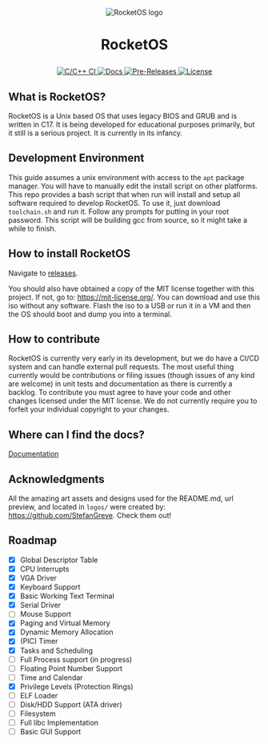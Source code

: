 <p align="center">
<img src="https://github.com/OperatingSystemRocket/RocketOS/blob/master/logo/Rocket.svg" alt="RocketOS logo"></img>
</p>

# <p align="center"> RocketOS </p>

<p align="center">
<a href="https://github.com/OperatingSystemRocket/RocketOS/actions/workflows/ci-cd.yml">
  <img src="https://github.com/OperatingSystemRocket/RocketOS/actions/workflows/ci-cd.yml/badge.svg" alt="C/C++ CI"></img>
</a>
<a href="https://rocketos.readthedocs.io/en/latest/?badge=latest">
  <img src="https://readthedocs.org/projects/rocketos/badge/?version=latest" alt="Docs"></img>
</a>
<a href="https://github.com/OperatingSystemRocket/RocketOS/releases">
  <img src="https://img.shields.io/github/release-date-pre/OperatingSystemRocket/RocketOS" alt="Pre-Releases"></img>
</a>
<a href="https://mit-license.org/">
  <img src="https://shields.io/badge/license-MIT-green" alt="License"></img>
</a>
</p>


## What is RocketOS?

RocketOS is a Unix based OS that uses legacy BIOS and GRUB and is written in C17.
It is being developed for educational purposes primarily, but it still is a serious project.
It is currently in its infancy.


## Development Environment

This guide assumes a unix environment with access to the `apt` package manager.
You will have to manually edit the install script on other platforms.
This repo provides a bash script that when run will install and setup all software required to develop RocketOS.
To use it, just download `toolchain.sh` and run it.
Follow any prompts for putting in your root password.
This script will be building gcc from source, so it might take a while to finish. 


## How to install RocketOS

Navigate to <a href="https://github.com/OperatingSystemRocket/RocketOS/releases">releases</a>.

You should also have obtained a copy of the MIT license together with this project.
If not, go to: https://mit-license.org/.
You can download and use this iso without any software.
Flash the iso to a USB or run it in a VM and then the OS should boot and dump you into a terminal.


## How to contribute

RocketOS is currently very early in its development, but we do have a CI/CD system and can handle external pull requests.
The most useful thing currently would be contributions or filing issues (though issues of any kind are welcome)
in unit tests and documentation as there is currently a backlog.
To contribute you must agree to have your code and other changes licensed under the MIT license.
We do not currently require you to forfeit your individual copyright to your changes.


## Where can I find the docs?

<a href="https://rocketos.readthedocs.io/en/latest/">Documentation</a>


## Acknowledgments
All the amazing art assets and designs used for the README.md, url preview, and located in `logos/`
were created by: https://github.com/StefanGreve. Check them out!


## Roadmap

- [x] Global Descriptor Table
- [x] CPU Interrupts
- [x] VGA Driver
- [x] Keyboard Support
- [x] Basic Working Text Terminal
- [x] Serial Driver
- [ ] Mouse Support
- [x] Paging and Virtual Memory
- [x] Dynamic Memory Allocation
- [x] (PIC) Timer
- [x] Tasks and Scheduling
- [ ] Full Process support (in progress)
- [ ] Floating Point Number Support
- [ ] Time and Calendar
- [x] Privilege Levels (Protection Rings)
- [ ] ELF Loader
- [ ] Disk/HDD Support (ATA driver)
- [ ] Filesystem
- [ ] Full libc Implementation
- [ ] Basic GUI Support
